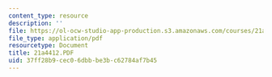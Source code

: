 ```yaml
---
content_type: resource
description: ''
file: https://ol-ocw-studio-app-production.s3.amazonaws.com/courses/21a-441-the-conquest-of-america-spring-2004/37ff28b9cec06dbbbe3bc62784af7b45_21a4412.PDF
file_type: application/pdf
resourcetype: Document
title: 21a4412.PDF
uid: 37ff28b9-cec0-6dbb-be3b-c62784af7b45
---
```

